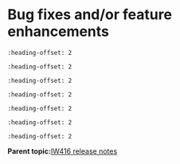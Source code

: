 # Bug fixes and/or feature enhancements


```{include} ../topics/firmware_version_from_169121p641_to_169121p82_01.md
:heading-offset: 2
```

```{include} ../topics/firmware_version_from_169121p82_to_169121p916_01.md
:heading-offset: 2
```

```{include} ../topics/firmware_version_from_169121p916_to_169121p124_01.md
:heading-offset: 2
```

```{include} ../topics/firmware_version_from_169121p124_to_169121p133_01.md
:heading-offset: 2
```

```{include} ../topics/firmware_version_from_16_91_21_p133_to_16_91_21_p133_2.md
:heading-offset: 2
```

```{include} ../topics/firmware_version_from_16_91_21_p133_2_to_16_91_21_p142_5.md
:heading-offset: 2
```

```{include} ../topics/firmware_version_from_16_91_21_p142_5_to_16_91_21_p149_4.md
:heading-offset: 2
```

**Parent topic:**[IW416 release notes](../topics/iw416-release-notes.md)

